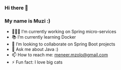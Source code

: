### Hi there 👋

### My name is Muzi :)

- 👨🏽‍💻 I’m currently working on Spring micro-services
- 📚 I’m currently learning Docker
- 👯 I’m looking to collaborate on Spring Boot projects
- 💬 Ask me about Java :)
- 📫 How to reach me: meneer.mzolo@gmail.com
- ⚡️ Fun fact: I love big cats 
